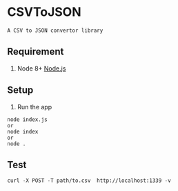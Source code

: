# CSVToJSON
    A CSV to JSON convertor library

## Requirement
1. Node 8+ [Node.js](https://www.nodejs.org)

## Setup
1. Run the app 
```
node index.js
or
node index
or
node . 
```

## Test
```
curl -X POST -T path/to.csv  http://localhost:1339 -v
```